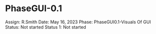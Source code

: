 # PhaseGUI-0.1

Assign: R.Smith
Date: May 16, 2023
Phase: PhaseGUI0.1-Visuals Of GUI
Status: Not started
Status 1: Not started